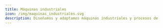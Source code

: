 ```yaml
---
title: Máquinas industriales
icon: /img/maquinas_industriales.svg
description: Diseñamos y adaptamos máquinas industriales y procesos de línea completa y a la medida
---
```

